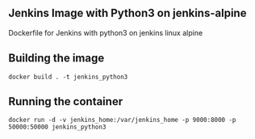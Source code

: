 Jenkins Image with Python3 on jenkins-alpine
---------------------------------------------------

Dockerfile for Jenkins with python3 on jenkins linux alpine 

Building the image
----------------------

```
docker build . -t jenkins_python3
```
Running the container
----------------------

```
docker run -d -v jenkins_home:/var/jenkins_home -p 9000:8000 -p 50000:50000 jenkins_python3
```
